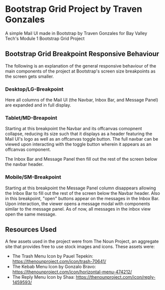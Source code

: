 # Bootstrap Grid Project by Traven Gonzales

A simple Mail UI made in Bootstrap by Traven Gonzales for Bay Valley Tech's Module 1 Bootstrap Grid Project

## Bootstrap Grid Breakpoint Responsive Behaviour

The following is an explanation of the general responsive behaviour of the main components of the project
at Bootstrap's screen size breakpoints as the screen gets smaller.

### Desktop/LG-Breakpoint

Here all columns of the Mail UI (the Navbar, Inbox Bar, and Message Panel) are expanded and in full display.

### Tablet/MD-Breapoint

Starting at this breakpoint the Navbar and its offcanvas comopnent collapse, reducing its size such that it
displays as a header featuring the Mail UI's logo as well as an offcanvas toggle button. The full navbar
can be viewed upon interacting with the toggle button wherein it appears as an offcanvas component.

The Inbox Bar and Message Panel then fill out the rest of the screen below the navbar header.

### Mobile/SM-Breakpoint

Starting at this breakpoint the Message Panel column disappears allowing the Inbox Bar to fill out the rest
of the screen below the Navbar header. Also in this breakpoint, "open" buttons appear on the messages in the 
Inbox Bar. Upon interaction, the viewer opens a message modal with components similar to the message panel.
As of now, all messages in the inbox view open the same message.

## Resources Used

A few assets used in the project were from The Noun Project, an aggregate site that provides free to use
stock images and icons. These assets were: 

* The Trash Menu Icon by Pauel Tepekin: https://thenounproject.com/icon/trash-70641/
* The Kebab Menu Icon by Gonzalo Bravo: https://thenounproject.com/icon/horizontal-menu-474212/
* The Reply Menu Icon by Shaa: https://thenounproject.com/icon/reply-1459593/